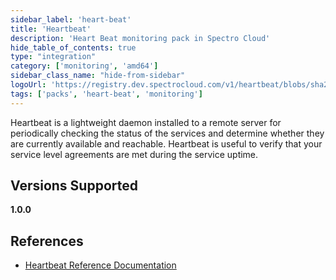 ```yaml
---
sidebar_label: 'heart-beat'
title: 'Heartbeat'
description: 'Heart Beat monitoring pack in Spectro Cloud'
hide_table_of_contents: true
type: "integration"
category: ['monitoring', 'amd64']
sidebar_class_name: "hide-from-sidebar"
logoUrl: 'https://registry.dev.spectrocloud.com/v1/heartbeat/blobs/sha256:19fec69ae172c3e54d5fb09c176517cf7bfeb1bc740bde65c200e14115510313?type=image/png'
tags: ['packs', 'heart-beat', 'monitoring']
---
```




Heartbeat is a lightweight daemon installed to a remote server for periodically checking the status of the services and determine whether they are currently available and reachable. Heartbeat is useful to verify that your service level agreements are met during the service uptime.

## Versions Supported

<Tabs queryString="versions">

<TabItem label="1.0.x" value="1.0.x">

**1.0.0**

</TabItem>
</Tabs>

## References

- [Heartbeat Reference Documentation](https://www.elastic.co/guide/en/beats/heartbeat/current/index.html)
